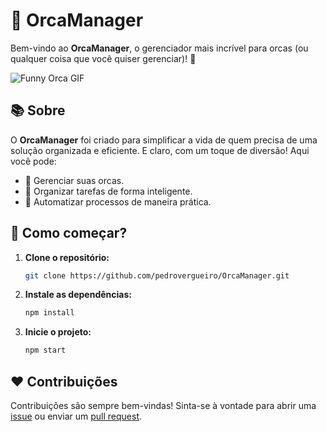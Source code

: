 # 🐋 OrcaManager

Bem-vindo ao **OrcaManager**, o gerenciador mais incrível para orcas (ou qualquer coisa que você quiser gerenciar)! 🌊

![Funny Orca GIF](https://media.giphy.com/media/3o85xkDYqfHAcQA2Pm/giphy.gif)

## 📚 Sobre

O **OrcaManager** foi criado para simplificar a vida de quem precisa de uma solução organizada e eficiente. E claro, com um toque de diversão! Aqui você pode:

- 🐳 Gerenciar suas orcas.
- 🌟 Organizar tarefas de forma inteligente.
- 🚀 Automatizar processos de maneira prática.

## 🚀 Como começar?

1. **Clone o repositório:**
   ```bash
   git clone https://github.com/pedrovergueiro/OrcaManager.git
   ```
2. **Instale as dependências:**
   ```bash
   npm install
   ```
3. **Inicie o projeto:**
   ```bash
   npm start
   ```

## ❤️ Contribuições

Contribuições são sempre bem-vindas! Sinta-se à vontade para abrir uma [issue](https://github.com/pedrovergueiro/OrcaManager/issues) ou enviar um [pull request](https://github.com/pedrovergueiro/OrcaManager/pulls).
